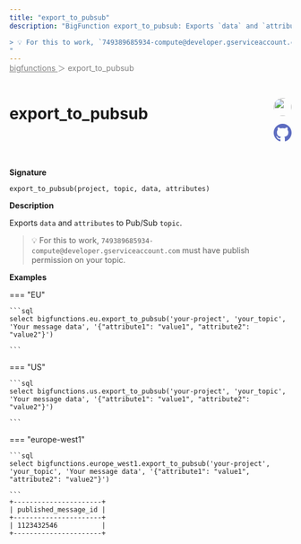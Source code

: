 ```yaml
---
title: "export_to_pubsub"
description: "BigFunction export_to_pubsub: Exports `data` and `attributes` to Pub/Sub `topic`.

> 💡 For this to work, `749389685934-compute@developer.gserviceaccount.com` must have publish permission on your topic.
"
---
```


<span style="color: gray; position: relative; top: -1rem">
  <a href=".." style="color: gray">bigfunctions </a> ＞ export_to_pubsub
</span>

# export_to_pubsub


<div style="position: relative; top: -4rem; margin-bottom:  -2rem; text-align: right; z-index: 9999;">
  
  <a href="https://www.linkedin.com/in/valentin-cordonnier-99482b1b5" title="Author: Valentin Cordonnier" target="_blank">
    <img src="https://storage.googleapis.com/public-bucket-val/photo-output__01.jpg" width="32" style=" border-radius: 50% !important">
  </a>
  
  <a href="export_to_pubsub.yaml" title="Edit on GitHub" target="_blank"><svg xmlns="http://www.w3.org/2000/svg" width="32" height="32" viewBox="0 0 24 24"><path fill="#5d6cc0" d="M12 0c-6.626 0-12 5.373-12 12 0 5.302 3.438 9.8 8.207 11.387.599.111.793-.261.793-.577v-2.234c-3.338.726-4.033-1.416-4.033-1.416-.546-1.387-1.333-1.756-1.333-1.756-1.089-.745.083-.729.083-.729 1.205.084 1.839 1.237 1.839 1.237 1.07 1.834 2.807 1.304 3.492.997.107-.775.418-1.305.762-1.604-2.665-.305-5.467-1.334-5.467-5.931 0-1.311.469-2.381 1.236-3.221-.124-.303-.535-1.524.117-3.176 0 0 1.008-.322 3.301 1.23.957-.266 1.983-.399 3.003-.404 1.02.005 2.047.138 3.006.404 2.291-1.552 3.297-1.23 3.297-1.23.653 1.653.242 2.874.118 3.176.77.84 1.235 1.911 1.235 3.221 0 4.609-2.807 5.624-5.479 5.921.43.372.823 1.102.823 2.222v3.293c0 .319.192.694.801.576 4.765-1.589 8.199-6.086 8.199-11.386 0-6.627-5.373-12-12-12z"/></svg></a>
</div>



**Signature** 
```
export_to_pubsub(project, topic, data, attributes)
```

**Description**

Exports `data` and `attributes` to Pub/Sub `topic`.

> 💡 For this to work, `749389685934-compute@developer.gserviceaccount.com` must have publish permission on your topic.






**Examples**













=== "EU"

    ```sql
    select bigfunctions.eu.export_to_pubsub('your-project', 'your_topic', 'Your message data', '{"attribute1": "value1", "attribute2": "value2"}')
    
    ```




=== "US"

    ```sql
    select bigfunctions.us.export_to_pubsub('your-project', 'your_topic', 'Your message data', '{"attribute1": "value1", "attribute2": "value2"}')
    
    ```




=== "europe-west1"

    ```sql
    select bigfunctions.europe_west1.export_to_pubsub('your-project', 'your_topic', 'Your message data', '{"attribute1": "value1", "attribute2": "value2"}')
    
    ```









<pre style="margin-top: -1rem;">
<code style="padding-top: 0px; padding-bottom: 0px;">+----------------------+
| published_message_id |
+----------------------+
| 1123432546           |
+----------------------+
</code>
</pre>









